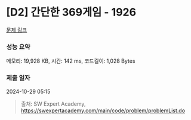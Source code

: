 # [D2] 간단한 369게임 - 1926 

[문제 링크](https://swexpertacademy.com/main/code/problem/problemDetail.do?contestProbId=AV5PTeo6AHUDFAUq) 

### 성능 요약

메모리: 19,928 KB, 시간: 142 ms, 코드길이: 1,028 Bytes

### 제출 일자

2024-10-29 05:15



> 출처: SW Expert Academy, https://swexpertacademy.com/main/code/problem/problemList.do